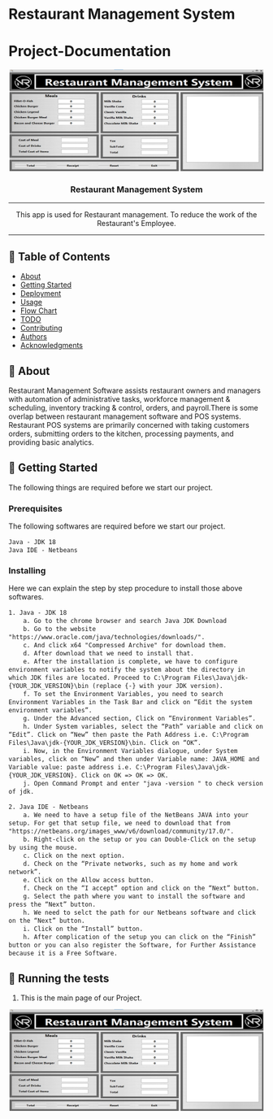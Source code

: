 # Restaurant Management System

# Project-Documentation 

<p align="center">
  <a href="" rel="noopener">
 <img width=500px height=200px src="Main page.png" alt="Project logo"></a>
</p>



<h3 align="center">Restaurant Management System</h3>

---

<p align="center"> This app is used for Restaurant management. To reduce the work of the Restaurant's Employee.
    <br> 
</p>

---

## 📝 Table of Contents
- [About](#about)
- [Getting Started](#getting_started)
- [Deployment](#deployment)
- [Usage](#usage)
- [Flow Chart](#flowchart)
- [TODO](../TODO.md)
- [Contributing](../CONTRIBUTING.md)
- [Authors](#authors)
- [Acknowledgments](#acknowledgement)


## 🧐 About <a name = "about"></a>
Restaurant Management Software assists restaurant owners and managers with automation of administrative tasks, workforce management & scheduling, inventory tracking & control, orders, and payroll.There is some overlap between restaurant management software and POS systems. Restaurant POS systems are primarily concerned with taking customers orders, submitting orders to the kitchen, processing payments, and providing basic analytics.


## 🏁 Getting Started <a name = "getting_started"></a>
The following things are required before we start our project.

### Prerequisites
The following softwares are required before we start our project.

```
Java - JDK 18
Java IDE - Netbeans
```

### Installing
Here we can explain the step by step procedure to install those above softwares.

```
1. Java - JDK 18
    a. Go to the chrome browser and search Java JDK Download
    b. Go to the website "https://www.oracle.com/java/technologies/downloads/".
    c. And click x64 "Compressed Archive" for download them.
    d. After download that we need to install that.
    e. After the installation is complete, we have to configure environment variables to notify the system about the directory in which JDK files are located. Proceed to C:\Program Files\Java\jdk-{YOUR_JDK_VERSION}\bin (replace {-} with your JDK version).
    f. To set the Environment Variables, you need to search Environment Variables in the Task Bar and click on “Edit the system environment variables”.
    g. Under the Advanced section, Click on “Environment Variables”.
    h. Under System variables, select the “Path” variable and click on “Edit”. Click on “New” then paste the Path Address i.e. C:\Program Files\Java\jdk-{YOUR_JDK_VERSION}\bin. Click on “OK”.
    i. Now, in the Environment Variables dialogue, under System variables, click on “New” and then under Variable name: JAVA_HOME and Variable value: paste address i.e. C:\Program Files\Java\jdk-{YOUR_JDK_VERSION}. Click on OK => OK => OK.
    j. Open Command Prompt and enter "java -version " to check version of jdk.
```
```
2. Java IDE - Netbeans
    a. We need to have a setup file of the NetBeans JAVA into your setup. For get that setup file, we need to download that from "https://netbeans.org/images_www/v6/download/community/17.0/".
    b. Right-click on the setup or you can Double-Click on the setup by using the mouse.
    c. Click on the next option.
    d. Check on the “Private networks, such as my home and work network”.
    e. Click on the Allow access button.
    f. Check on the “I accept” option and click on the “Next” button.
    g. Select the path where you want to install the software and press the “Next” button.
    h. We need to selct the path for our Netbeans software and click on the “Next” button.
    i. Click on the “Install” button.
    h. After complication of the setup you can click on the “Finish” button or you can also register the Software, for Further Assistance because it is a Free Software.
```

## 🔧 Running the tests <a name = "tests"></a>
1. This is the main page of our Project.
<p align="center">
  <a href="" rel="noopener">
 <img width=500px height=200px src="Main page.png" alt="Project logo"></a>
</p>
